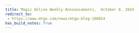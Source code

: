 ```yaml
---
title: Magic Online Weekly Announcements,  October 8, 2024
redirect_to:
 - https://www.mtgo.com/news/mtgo-blog-100824
has_build_notes: True
---
```

